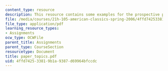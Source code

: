 ```yaml
---
content_type: resource
description: This resource contains some examples for the prospective paper topics.
file: /media/courses/21h-105-american-classics-spring-2006/4ffd742533819b1a9387d69964bfccdc_paper_topics.pdf
file_type: application/pdf
learning_resource_types:
- Assignments
ocw_type: OCWFile
parent_title: Assignments
parent_type: CourseSection
resourcetype: Document
title: paper_topics.pdf
uid: 4ffd7425-3381-9b1a-9387-d69964bfccdc
---
```

